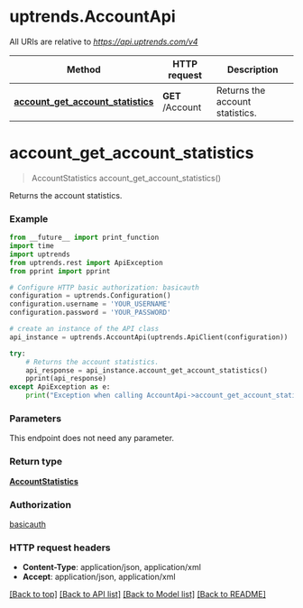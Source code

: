 # uptrends.AccountApi

All URIs are relative to *https://api.uptrends.com/v4*

Method | HTTP request | Description
------------- | ------------- | -------------
[**account_get_account_statistics**](AccountApi.md#account_get_account_statistics) | **GET** /Account | Returns the account statistics.


# **account_get_account_statistics**
> AccountStatistics account_get_account_statistics()

Returns the account statistics.

### Example
```python
from __future__ import print_function
import time
import uptrends
from uptrends.rest import ApiException
from pprint import pprint

# Configure HTTP basic authorization: basicauth
configuration = uptrends.Configuration()
configuration.username = 'YOUR_USERNAME'
configuration.password = 'YOUR_PASSWORD'

# create an instance of the API class
api_instance = uptrends.AccountApi(uptrends.ApiClient(configuration))

try:
    # Returns the account statistics.
    api_response = api_instance.account_get_account_statistics()
    pprint(api_response)
except ApiException as e:
    print("Exception when calling AccountApi->account_get_account_statistics: %s\n" % e)
```

### Parameters
This endpoint does not need any parameter.

### Return type

[**AccountStatistics**](AccountStatistics.md)

### Authorization

[basicauth](../README.md#basicauth)

### HTTP request headers

 - **Content-Type**: application/json, application/xml
 - **Accept**: application/json, application/xml

[[Back to top]](#) [[Back to API list]](../README.md#documentation-for-api-endpoints) [[Back to Model list]](../README.md#documentation-for-models) [[Back to README]](../README.md)


